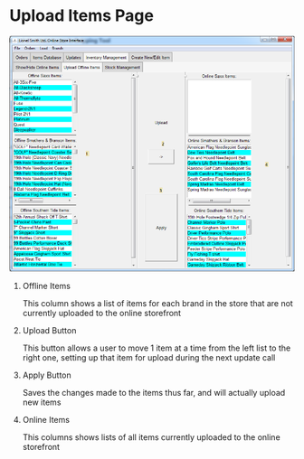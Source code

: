 # Upload Items Page

![ShowHideImage](../../imgs/InventoryManageUpload.png)

1. Offline Items

    This column shows a list of items for each brand in the store that 
    are not currently uploaded to the online storefront
    
2. Upload Button

    This button allows a user to move 1 item at a time from the left list
    to the right one, setting up that item for upload during the next
    update call
    
3. Apply Button

    Saves the changes made to the items thus far, and will actually 
    upload new items
    
4. Online Items

    This columns shows lists of all items currently uploaded to the 
    online storefront